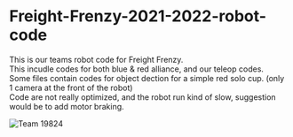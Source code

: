 # Freight-Frenzy-2021-2022-robot-code

This is our teams robot code for Freight Frenzy. <br />
This incudle codes for both blue & red alliance, and our teleop codes. <br />
Some files contain codes for object dection for a simple red solo cup. (only 1 camera at the front of the robot) <br />
Code are not really optimized, and the robot run kind of slow, suggestion would be to add motor braking. <br />

![Team 19824](https://user-images.githubusercontent.com/104532860/165865301-ef542f01-9934-4417-aa00-68f0e0ebbb99.gif)
